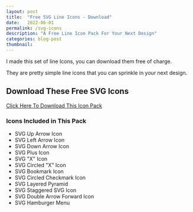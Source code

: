 ```yaml
---
layout: post
title:  "Free SVG Line Icons - Download"
date:   2022-06-01
permalink: /svg-icons
description: "A Free Line Icon Pack For Your Next Design"
categories: blog-post
thumbnail: 
---
```


I made this set of line Icons, you can download them free of charge.

They are pretty simple line icons that you can sprinkle in your next design.

## Download These Free SVG Icons

<a href="https://payhip.com/b/cE53r" class="payhip-buy-button" data-theme="green" data-product="cE53r">Click Here To Download This Icon Pack</a>

### Icons Included in This Pack

- SVG Up Arrow Icon
- SVG Left Arrow Icon
- SVG Down Arrow Icon
- SVG Plus Icon 
- SVG "X" Icon
- SVG Circled "X" Icon
- SVG Bookmark Icon
- SVG Circled Checkmark Icon
- SVG Layered Pyramid
- SVG Staggered SVG Icon
- SVG Double Arrow Forward Icon
- SVG Hamburger Menu
